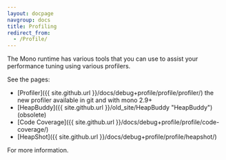 ```yaml
---
layout: docpage
navgroup: docs
title: Profiling
redirect_from:
  - /Profile/
---
```


The Mono runtime has various tools that you can use to assist your performance tuning using various profilers.

See the pages:

-   [Profiler]({{ site.github.url }}/docs/debug+profile/profile/profiler/) the new profiler available in git and with mono 2.9+
-   [HeapBuddy]({{ site.github.url }}/old_site/HeapBuddy "HeapBuddy") (obsolete)
-   [Code Coverage]({{ site.github.url }}/docs/debug+profile/profile/code-coverage/)
-   [HeapShot]({{ site.github.url }}/docs/debug+profile/profile/heapshot/)

For more information.
